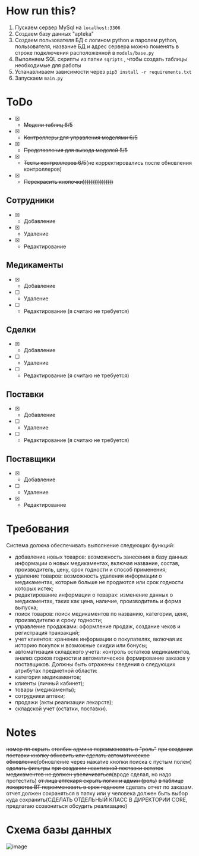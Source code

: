 # How run this?
1. Пускаем сервер MySql на `localhost:3306`
2. Создаем базу данных "apteka"
3. Создаем пользователя БД с логином python и паролем python, пользователя, название БД и адрес сервера можно поменять в строке подключения расположенной в `models/base.py`
4. Выполняем SQL скрипты из папки `sqripts` , чтобы создать таблицы необходимые для работы
5. Устанавливаем зависимости через `pip3 install -r requirements.txt`
6. Запускаем `main.py`


# ToDo
- [x] - ~~Модели таблиц 6/5~~
- [x] - ~~Контроллеры для управления моделями 6/5~~
- [x] - ~~Представления для вывода моделей 5/5~~
- [x] - ~~Тесты контроллеров 6/5~~(не корректировались после обновления контроллеров)
- [x] - ~~Перекрасить кнопочки))))))))))))))))~~

## Сотрудники
- [x] - Добавление
- [x] - Удаление
- [x] - Редактирование
## Медикаменты
- [x] - Добавление
- [ ] - Удаление
- [ ] - Редактирование (я считаю не требуется)
## Сделки
- [x] - Добавление
- [ ] - Удаление
- [ ] - Редактирование (я считаю не требуется)
## Поставки
- [x] - Добавление
- [ ] - Удаление
- [ ] - Редактирование (я считаю не требуется)
## Поставщики
- [x] - Добавление
- [ ] - Удаление
- [x] - Редактирование


# Требования
Система должна обеспечивать выполнение следующих функций:
-	добавление новых товаров: возможность занесения в базу данных информации о новых медикаментах, включая название, состав, производитель, цену, срок годности и способ применения;
-	удаление товаров: возможность удаления информации о медикаментах, которые больше не продаются или срок годности которых истек;
-	редактирование информации о товарах: изменение данных о медикаментах, таких как цена, наличие, производитель и форма выпуска;
-	поиск товаров: поиск медикаментов по названию, категории, цене, производителю и сроку годности;
-	управление продажами: оформление продаж, создание чеков и регистрация транзакций;
-	учет клиентов: хранение информации о покупателях, включая их историю покупок и возможные скидки или бонусы;
-	автоматизация складского учета: контроль остатков медикаментов, анализ сроков годности и автоматическое формирование заказов у поставщиков.
Должны быть отражены сведения о следующих атрибутах предметной области:
-	категория медикаментов;
-	клиенты (личный кабинет);
-	товары (медикаменты);
-	сотрудники аптеки;
-	продажи (акты реализации лекарств);
-	складской учет (остатки, поставки).


# Notes
~~номер пп скрыть~~
~~столбик админа переименовать в "роль"~~
~~при создании поставки кнопку обновить или сделать автоматическое обновление~~(обновление через нажатие кнопки поиска с пустым полем)
~~сделать фильтры~~
~~при создании неактивной поставки остаток медикаментов не должен увеличиваться~~(вроде сделал, но надо протестить)
~~от лица аптекаря скрыть логин и админ (роль)~~
~~в таблице лекарства BT переименовать в срок годности~~
сделать отчет по заказам. отчет должен сохраняться в папку или у человека должен быть выбор куда сохранить(СДЕЛАТЬ ОТДЕЛЬНЫЙ КЛАСС В ДИРЕКТОРИИ CORE, предлагаю созвониться обсудить реализацию)


# Схема базы данных
![image](https://github.com/user-attachments/assets/295c9613-a280-4f80-880f-a900f9e8c7e9)